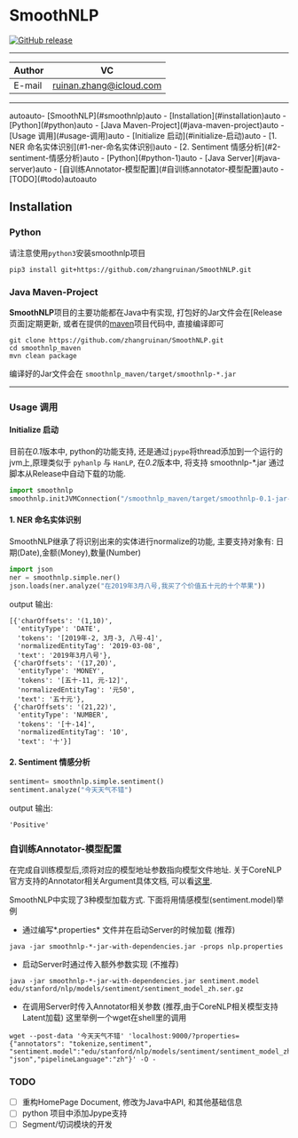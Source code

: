 # SmoothNLP
[![GitHub release](https://img.shields.io/badge/Version-0.1-green.svg)](https://github.com/zhangruinan/SmoothNLP/releases)
****	
|Author|VC|
|---|---
|E-mail|ruinan.zhang@icloud.com|
****



<!-- TOC -->autoauto- [SmoothNLP](#smoothnlp)auto    - [Installation](#installation)auto        - [Python](#python)auto        - [Java Maven-Project](#java-maven-project)auto        - [Usage 调用](#usage-调用)auto            - [Initialize 启动](#initialize-启动)auto            - [1. NER 命名实体识别](#1-ner-命名实体识别)auto            - [2. Sentiment 情感分析](#2-sentiment-情感分析)auto        - [Python](#python-1)auto        - [Java Server](#java-server)auto        - [自训练Annotator-模型配置](#自训练annotator-模型配置)auto        - [TODO](#todo)autoauto<!-- /TOC -->

<!-- ----------- -->

## Installation
### Python
请注意使用`python3`安装smoothnlp项目
```shell
pip3 install git+https://github.com/zhangruinan/SmoothNLP.git
```

### Java Maven-Project
**SmoothNLP**项目的主要功能都在Java中有实现, 打包好的Jar文件会在[Release页面]定期更新, 或者在提供的[maven](https://github.com/zhangruinan/SmoothNLP/tree/master/smoothnlp_maven)项目代码中, 直接编译即可
```
git clone https://github.com/zhangruinan/SmoothNLP.git
cd smoothnlp_maven
mvn clean package
```
编译好的Jar文件会在 `smoothnlp_maven/target/smoothnlp-*.jar`

------------

### Usage 调用 
#### Initialize 启动
目前在*0.1*版本中, python的功能支持, 还是通过`jpype`将thread添加到一个运行的jvm上,原理类似于 `pyhanlp` 与 `HanLP`, 在*0.2*版本中, 将支持 smoothnlp-*.jar 通过脚本从Release中自动下载的功能. 
```python
import smoothnlp
smoothnlp.initJVMConnection("/smoothnlp_maven/target/smoothnlp-0.1-jar-with-dependencies.jar")  
```

#### 1. NER 命名实体识别
SmoothNLP继承了将识别出来的实体进行normalize的功能, 主要支持对象有: 日期(Date),金额(Money),数量(Number)
```python
import json
ner = smoothnlp.simple.ner()
json.loads(ner.analyze("在2019年3月八号,我买了个价值五十元的十个苹果"))
```
output 输出:
```
[{'charOffsets': '(1,10)',
  'entityType': 'DATE',
  'tokens': '[2019年-2, 3月-3, 八号-4]',
  'normalizedEntityTag': '2019-03-08',
  'text': '2019年3月八号'},
 {'charOffsets': '(17,20)',
  'entityType': 'MONEY',
  'tokens': '[五十-11, 元-12]',
  'normalizedEntityTag': '元50',
  'text': '五十元'},
 {'charOffsets': '(21,22)',
  'entityType': 'NUMBER',
  'tokens': '[十-14]',
  'normalizedEntityTag': '10',
  'text': '十'}]
```

#### 2. Sentiment 情感分析
```python
sentiment= smoothnlp.simple.sentiment()
sentiment.analyze("今天天气不错")
```
output 输出:
```
'Positive'
```


<!-- ## Installation
### Python 
```shell
pip3 install git+https://github.com/zhangruinan/SmoothNLP.git
```
Please notice, the python package is only a convenient wrapper on CoreNLP's server in jre. 
Therefore, for many functionalities, you may start the Java Server first. 

### Java Server
You may download the latest jar file from [here](https://github.com/zhangruinan/SmoothNLP/releases)
. After download the archive file, unzip it and run it in jvm.

Jar文件[下载地址](https://github.com/zhangruinan/SmoothNLP/releases),下载解压后可运行Server
```shell
unzip corenlp-chinese-smoothnlp-*.zip
java -jar corenlp-chinese-smoothnlp-*-with-dependencies.jar 
```
Please notice, the corenlp server runs on port 9000 on default, you may change settings based on 
[official document](https://stanfordnlp.github.io/CoreNLP/corenlp-server.html) by parsing in additional arguments.
For instance:

如需添加额外参数，可参考[官方文档](https://stanfordnlp.github.io/CoreNLP/corenlp-server.html),下面是一个额外参数调用的例子：
```shell
java -cp corenlp-chinese-smoothnlp-0.1-with-dependencies.jar com.smoothnlp.nlp.RESTServer -port 9001
```  -->


### 自训练Annotator-模型配置
在完成自训练模型后,须将对应的模型地址参数指向模型文件地址. 关于CoreNLP官方支持的Annotator相关Argument具体文档, 
可以看[这里](https://stanfordnlp.github.io/CoreNLP/annotators.html). 

SmoothNLP中实现了3种模型加载方式. 下面将用情感模型(sentiment.model)举例

* 通过编写*.properties* 文件并在启动Server的时候加载 (推荐)
```angular2
java -jar smoothnlp-*-jar-with-dependencies.jar -props nlp.properties
```

* 启动Server时通过传入额外参数实现 (不推荐)
```angular2
java -jar smoothnlp-*-jar-with-dependencies.jar sentiment.model edu/stanford/nlp/models/sentiment/sentiment_model_zh.ser.gz
```

* 在调用Server时传入Annotator相关参数 (推荐,由于CoreNLP相关模型支持Latent加载)
这里举例一个wget在shell里的调用
```
wget --post-data '今天天气不错' 'localhost:9000/?properties={"annotators": "tokenize,sentiment", 
"sentiment.model":"edu/stanford/nlp/models/sentiment/sentiment_model_zh.gz","outputFormat": "json","pipelineLanguage":"zh"}' -O -
```


### TODO
* [ ] 重构HomePage Document, 修改为Java中API, 和其他基础信息
* [ ] python 项目中添加Jpype支持
* [ ] Segment/切词模块的开发